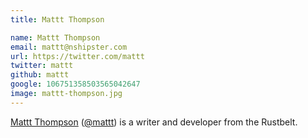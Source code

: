 ```yaml
---
title: Mattt Thompson

name: Mattt Thompson
email: mattt@nshipster.com
url: https://twitter.com/mattt
twitter: mattt
github: mattt
google: 106751358503565042647
image: mattt-thompson.jpg
---
```


[Mattt Thompson](https://github.com/mattt) ([@mattt](https://twitter.com/mattt)) is a writer and developer from the Rustbelt.
